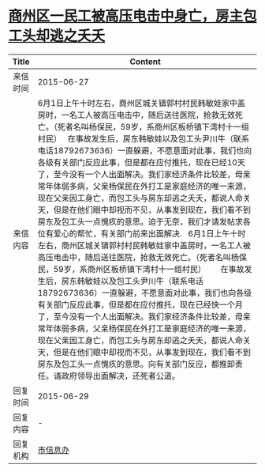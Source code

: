 # <a href="http://www.shangluo.gov.cn/zmhd/ldxxxx.jsp?urltype=leadermail.LeaderMailContentUrl&wbtreeid=1112&leadermailid=3219">商州区一民工被高压电击中身亡，房主包工头却逃之夭夭</a>
| Title |                                                                                                                                                                                                                                                                                                                                  Content                                                                                                                                                                                                                                                                                                                                   |
|:-----:|----------------------------------------------------------------------------------------------------------------------------------------------------------------------------------------------------------------------------------------------------------------------------------------------------------------------------------------------------------------------------------------------------------------------------------------------------------------------------------------------------------------------------------------------------------------------------------------------------------------------------------------------------------------------------|
| 来信时间  | 2015-06-27                                                                                                                                                                                                                                                                                                                                                                                                                                                                                                                                                                                                                                                                 |
| 来信内容  | 6月1日上午十时左右，商州区城关镇郭村村民韩敏娃家中盖房时，一名工人被高压电击中，随后送往医院，抢救无效死亡。（死者名叫杨保民，59岁，系商州区板桥镇下湾村十一组村民）   在事故发生后，房东韩敏娃以及包工头尹川牛（联系电话18792673636）一直躲避，不愿意面对此事，我们也向各级有关部门反应此事，但是都在应付推托，现在已经10天了，至今没有一个人出面解决。我们家经济条件比较差，母亲常年体弱多病，父亲杨保民在外打工是家庭经济的唯一来源，现在父亲因工身亡，而包工头与房东却逃之夭夭，都说人命关天，但是在他们眼中却视而不见，从事发到现在，我们看不到房东及包工头一点愧疚的意思。迫于无奈，我们才请发帖求各位有爱心的帮忙，有关部门前来出面解决.   6月1日上午十时左右，商州区城关镇郭村村民韩敏娃家中盖房时，一名工人被高压电击中，随后送往医院，抢救无效死亡。（死者名叫杨保民，59岁，系商州区板桥镇下湾村十一组村民）       在事故发生后，房东韩敏娃以及包工头尹川牛（联系电话18792673636）一直躲避，不愿意面对此事，我们也向各级有关部门反应此事，但是都在应付推托，现在已经快一个月了，至今没有一个人出面解决。我们家经济条件比较差，母亲常年体弱多病，父亲杨保民在外打工是家庭经济的唯一来源，现在父亲因工身亡，而包工头与房东却逃之夭夭，都说人命关天，但是在他们眼中却视而不见，从事发到现在，我们看不到房东及包工头一点愧疚的意思。向有关部门反应，都推卸责任。请政府领导出面解决，还死者公道。 |
| 回复时间  | 2015-06-29                                                                                                                                                                                                                                                                                                                                                                                                                                                                                                                                                                                                                                                                 |
| 回复内容  | -                                                                                                                                                                                                                                                                                                                                                                                                                                                                                                                                                                                                                                                                          |
| 回复机构  | <a href="../../categories/agencies/市信息办.md">市信息办</a>                                                                                                                                                                                                                                                                                                                                                                                                                                                                                                                                                                                                                       |